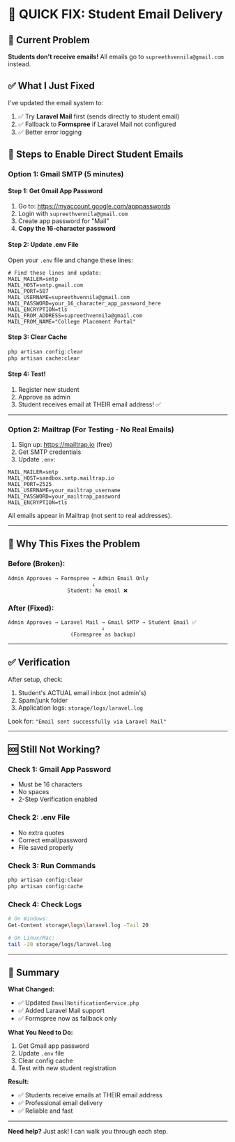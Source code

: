 # 🚀 QUICK FIX: Student Email Delivery

## 📧 Current Problem
**Students don't receive emails!** All emails go to `supreethvennila@gmail.com` instead.

## ✅ What I Just Fixed

I've updated the email system to:
1. ✅ Try **Laravel Mail** first (sends directly to student email)
2. ✅ Fallback to **Formspree** if Laravel Mail not configured
3. ✅ Better error logging

## 🔧 Steps to Enable Direct Student Emails

### Option 1: Gmail SMTP (5 minutes)

#### Step 1: Get Gmail App Password
1. Go to: https://myaccount.google.com/apppasswords
2. Login with `supreethvennila@gmail.com`
3. Create app password for "Mail"
4. **Copy the 16-character password**

#### Step 2: Update .env File
Open your `.env` file and change these lines:

```env
# Find these lines and update:
MAIL_MAILER=smtp
MAIL_HOST=smtp.gmail.com
MAIL_PORT=587
MAIL_USERNAME=supreethvennila@gmail.com
MAIL_PASSWORD=your_16_character_app_password_here
MAIL_ENCRYPTION=tls
MAIL_FROM_ADDRESS=supreethvennila@gmail.com
MAIL_FROM_NAME="College Placement Portal"
```

#### Step 3: Clear Cache
```bash
php artisan config:clear
php artisan cache:clear
```

#### Step 4: Test!
1. Register new student
2. Approve as admin
3. Student receives email at THEIR email address! ✅

---

### Option 2: Mailtrap (For Testing - No Real Emails)

1. Sign up: https://mailtrap.io (free)
2. Get SMTP credentials
3. Update `.env`:
```env
MAIL_MAILER=smtp
MAIL_HOST=sandbox.smtp.mailtrap.io
MAIL_PORT=2525
MAIL_USERNAME=your_mailtrap_username
MAIL_PASSWORD=your_mailtrap_password
MAIL_ENCRYPTION=tls
```

All emails appear in Mailtrap (not sent to real addresses).

---

## 🎯 Why This Fixes the Problem

### Before (Broken):
```
Admin Approves → Formspree → Admin Email Only
                           ↓
                   Student: No email ❌
```

### After (Fixed):
```
Admin Approves → Laravel Mail → Gmail SMTP → Student Email ✅
                              ↓
                    (Formspree as backup)
```

---

## ✅ Verification

After setup, check:
1. Student's ACTUAL email inbox (not admin's)
2. Spam/junk folder
3. Application logs: `storage/logs/laravel.log`

Look for: `"Email sent successfully via Laravel Mail"`

---

## 🆘 Still Not Working?

### Check 1: Gmail App Password
- Must be 16 characters
- No spaces
- 2-Step Verification enabled

### Check 2: .env File
- No extra quotes
- Correct email/password
- File saved properly

### Check 3: Run Commands
```bash
php artisan config:clear
php artisan config:cache
```

### Check 4: Check Logs
```bash
# On Windows:
Get-Content storage\logs\laravel.log -Tail 20

# On Linux/Mac:
tail -20 storage/logs/laravel.log
```

---

## 📝 Summary

**What Changed:**
- ✅ Updated `EmailNotificationService.php`
- ✅ Added Laravel Mail support
- ✅ Formspree now as fallback only

**What You Need to Do:**
1. Get Gmail app password
2. Update `.env` file
3. Clear config cache
4. Test with new student registration

**Result:**
- ✅ Students receive emails at THEIR email address
- ✅ Professional email delivery
- ✅ Reliable and fast

---

**Need help?** Just ask! I can walk you through each step.


